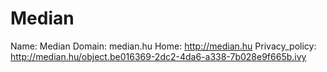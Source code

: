 
# Median

Name: Median
Domain: median.hu
Home: http://median.hu
Privacy_policy: http://median.hu/object.be016369-2dc2-4da6-a338-7b028e9f665b.ivy
